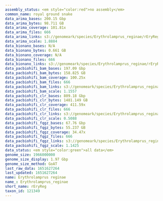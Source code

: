 ```yaml
---
assembly_status: <em style="color:red">no assembly</em>
common_name: royal ground snake
data_arima_bases: 200.15 Gbp
data_arima_bytes: 98.711 GB
data_arima_coverage: 101.81x
data_arima_files: 666
data_arima_links: s3://genomeark/species/Erythrolamprus_reginae/rEryReg1/genomic_data/arima/<br>
data_arima_scale: 1.8884
data_bionano_bases: N/A
data_bionano_bytes: 0.661 GB
data_bionano_coverage: N/A
data_bionano_files: 666
data_bionano_links: s3://genomeark/species/Erythrolamprus_reginae/rEryReg1/genomic_data/bionano/<br>
data_pacbiohifi_bam_bases: 197.09 Gbp
data_pacbiohifi_bam_bytes: 158.825 GB
data_pacbiohifi_bam_coverage: 100.25x
data_pacbiohifi_bam_files: 666
data_pacbiohifi_bam_links: s3://genomeark/species/Erythrolamprus_reginae/rEryReg1/genomic_data/pacbiohifi_bam/<br>
data_pacbiohifi_bam_scale: 1.1557
data_pacbiohifi_clr_bases: 809.18 Gbp
data_pacbiohifi_clr_bytes: 1481.149 GB
data_pacbiohifi_clr_coverage: 411.59x
data_pacbiohifi_clr_files: 666
data_pacbiohifi_clr_links: s3://genomeark/species/Erythrolamprus_reginae/rEryReg1/genomic_data/pacbiohifi_clr/<br>
data_pacbiohifi_clr_scale: 0.5088
data_pacbiohifi_fqgz_bases: 67.76 Gbp
data_pacbiohifi_fqgz_bytes: 55.237 GB
data_pacbiohifi_fqgz_coverage: 34.47x
data_pacbiohifi_fqgz_files: 666
data_pacbiohifi_fqgz_links: s3://genomeark/species/Erythrolamprus_reginae/rEryReg1/genomic_data/pacbiohifi_fqgz/<br>
data_pacbiohifi_fqgz_scale: 1.1425
data_status: <em style="color:green">all data</em>
genome_size: 1966000000
genome_size_display: 1.97 Gbp
genome_size_method: GoAT
last_raw_data: 1651627264
last_updated: 1651627264
name: Erythrolamprus reginae
name_: Erythrolamprus_reginae
short_name: rEryReg
taxon_id: 121349
---
```

